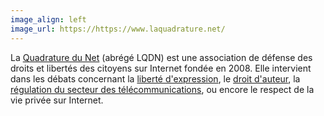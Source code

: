 ```yaml
---
image_align: left
image_url: https://https://www.laquadrature.net/
---
```


La [Quadrature du Net](https://www.laquadrature.net/) (abrégé LQDN) est une association de défense des droits et libertés des citoyens sur Internet fondée en 2008. Elle intervient dans les débats concernant la [liberté d'expression](https://fr.wikipedia.org/wiki/Libert%C3%A9_d%27expression), le [droit d'auteur](https://fr.wikipedia.org/wiki/Droit_d%27auteur), la [régulation du secteur des télécommunications](https://tube.aquilenet.fr/search?search=Pourquoi%20s%27int%C3%A9resser%20%C3%A0%20la%20r%C3%A9gulation%20des%20t%C3%A9l%C3%A9com), ou encore le respect de la vie privée sur Internet.